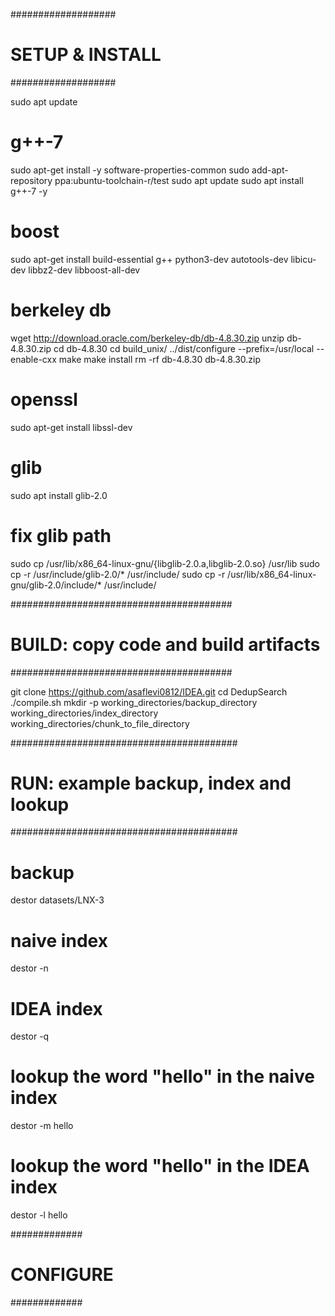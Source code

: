 ###################
# SETUP & INSTALL #
###################

sudo apt update

# g++-7
sudo apt-get install -y software-properties-common
sudo add-apt-repository ppa:ubuntu-toolchain-r/test
sudo apt update
sudo apt install g++-7 -y
# boost
sudo apt-get install build-essential g++ python3-dev autotools-dev libicu-dev libbz2-dev libboost-all-dev
# berkeley db
wget http://download.oracle.com/berkeley-db/db-4.8.30.zip
unzip db-4.8.30.zip
cd db-4.8.30
cd build_unix/
../dist/configure --prefix=/usr/local --enable-cxx
make
make install
rm -rf db-4.8.30 db-4.8.30.zip
# openssl
sudo apt-get install libssl-dev
# glib
sudo apt install glib-2.0
# fix glib path
sudo cp /usr/lib/x86_64-linux-gnu/{libglib-2.0.a,libglib-2.0.so} /usr/lib
sudo cp -r /usr/include/glib-2.0/* /usr/include/
sudo cp -r /usr/lib/x86_64-linux-gnu/glib-2.0/include/* /usr/include/

########################################
# BUILD: copy code and build artifacts #
########################################

git clone https://github.com/asaflevi0812/IDEA.git
cd DedupSearch
./compile.sh
mkdir -p working_directories/backup_directory working_directories/index_directory working_directories/chunk_to_file_directory

#########################################
# RUN: example backup, index and lookup #
#########################################

# backup
destor datasets/LNX-3
# naive index
destor -n
# IDEA index
destor -q
# lookup the word "hello" in the naive index
destor -m hello
# lookup the word "hello" in the IDEA index
destor -l hello

#############
# CONFIGURE #
#############
